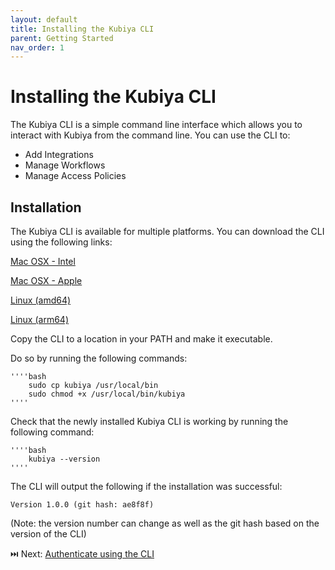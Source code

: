 ```yaml
---
layout: default
title: Installing the Kubiya CLI
parent: Getting Started
nav_order: 1
---
```

# Installing the Kubiya CLI

The Kubiya CLI is a simple command line interface which allows you to interact with Kubiya from the command line. You can use the CLI to:

* Add Integrations
* Manage Workflows
* Manage Access Policies

## Installation
The Kubiya CLI is available for multiple platforms. You can download the CLI using the following links:

<a href="https://kubiya-cli.s3.eu-west-1.amazonaws.com/versions/0.8.0/mac/intel/kubiya-cli">Mac OSX - Intel</a> 

<a href="https://kubiya-cli.s3.eu-west-1.amazonaws.com/versions/0.8.0/mac/apple/kubiya-cli">Mac OSX - Apple</a> 

<a href="https://kubiya-cli.s3.eu-west-1.amazonaws.com/versions/0.8.0/linux/amd64/kubiya-cli"> Linux (amd64) </a> 

<a href="https://kubiya-cli.s3.eu-west-1.amazonaws.com/versions/0.8.0/linux/arm64/kubiya-cli">Linux (arm64)</a>

Copy the CLI to a location in your PATH and make it executable.

Do so by running the following commands:

    ''''bash
        sudo cp kubiya /usr/local/bin
        sudo chmod +x /usr/local/bin/kubiya
    ''''

Check that the newly installed Kubiya CLI is working by running the following command:

    ''''bash
        kubiya --version
    ''''

The CLI will output the following if the installation was successful:

    Version 1.0.0 (git hash: ae8f8f)

(Note: the version number can change as well as the git hash based on the version of the CLI)

⏭️ Next: [Authenticate using the CLI](gs_authenticae.html)

